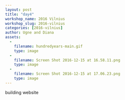 ```yaml
---
layout: post
title: "day4"
workshop_name: 2016 Vilnius
workshop_slug: 2016-vilnius
categories: [2016-vilnius]
author: Ugne and Diana 
assets:
  -
    filename: hundredyears-main.gif
    type: image
  -
    filename: Screen Shot 2016-12-15 at 16.58.11.png
    type: image
  -
    filename: Screen Shot 2016-12-15 at 17.06.23.png
    type: image
---
```

building website
